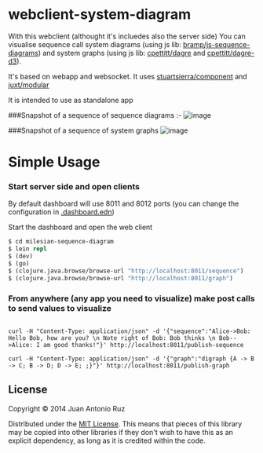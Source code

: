 # webclient-system-diagram

With this webclient (althought it's incluedes also the server side) You can visualise sequence call system diagrams (using js lib: [bramp/js-sequence-diagrams](https://github.com/bramp/js-sequence-diagrams)) and system graphs (using js lib: [cpettitt/dagre](https://github.com/cpettitt/dagre) and [cpettitt/dagre-d3](https://github.com/cpettitt/dagre-d3)).


It's based on webapp and websocket. It uses [stuartsierra/component](https://github.com/stuartsierra/component) and [juxt/modular](https://github.com/juxt/modular)

It is intended to use as standalone app

###Snapshot of a sequence of sequence diagrams :-
![image](https://dl.dropboxusercontent.com/u/8688858/seq.png)

###Snapshot of a sequence of system graphs
![image](https://dl.dropboxusercontent.com/u/8688858/seq.png)


# Simple Usage

### Start server side and open clients

By default dashboard will use 8011 and 8012 ports (you can change the configuration in [.dashboard.edn](https://github.com/tangrammer/sequence-diagram-dashboard/blob/master/resources/.dashboard.edn))

Start the dashboard and open the web client

```clojure
$ cd milesian-sequence-diagram
$ lein repl
$ (dev)
$ (go)
$ (clojure.java.browse/browse-url "http://localhost:8011/sequence")
$ (clojure.java.browse/browse-url "http://localhost:8011/graph")

```

### From anywhere (any app you need to visualize) make post calls to send values to visualize

```

curl -H "Content-Type: application/json" -d '{"sequence":"Alice->Bob: Hello Bob, how are you? \n Note right of Bob: Bob thinks \n Bob-->Alice: I am good thanks!"}' http://localhost:8011/publish-sequence

curl -H "Content-Type: application/json" -d '{"graph":"digraph {A -> B -> C; B -> D; D -> E; ;}"}' http://localhost:8011/publish-graph

```


## License


Copyright © 2014 Juan Antonio Ruz

Distributed under the [MIT License](http://opensource.org/licenses/MIT). This means that pieces of this library may be copied into other libraries if they don't wish to have this as an explicit dependency, as long as it is credited within the code.
